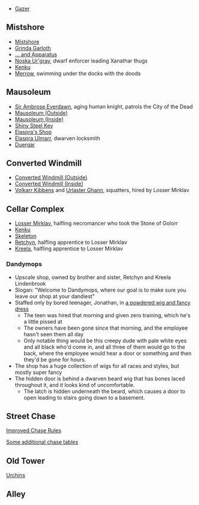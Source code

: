 <script type="module">
    import {init_links} from "/static/js/common/visual_aid_backend.js";
    init_links();
</script>

* [Gazer](^dragon_heist/gazer.jpg)

## Mistshore

* [Mistshore](^dragon_heist/mistshore.jpg)
* [Grinda Garloth](^dragon_heist/Grinda_garloth.jpg)
* [... and Apparatus](^dragon_heist/Grinda_garloth_and_apparatus.jpg)
* [Noska Ur'gray](^dragon_heist/noska_urgray.jpg), dwarf enforcer leading Xanathar thugs
* [Kenku](^dragon_heist/kenku.jpg)
* [Merrow](^dragon_heist/merrow.jpeg), swimming under the docks with the doods

## Mausoleum

* [Sir Ambrose Everdawn](^dragon_heist/sir_ambrose_everdawn.jpg), aging human knight, patrols the City of the Dead
* [Mausoleum (Outside)](^dragon_heist/mausoleum_outside.jpg)
* [Mausoleum (Inside)](^dragon_heist/mausoleum_inside.jpg)
* [Shiny Steel Key](^dragon_heist/shiny_steel_key.jpg)
* [Elaspra's Shop](^dragon_heist/elaspras_shop.jpg)
* [Elaspra Ulmarr](^dragon_heist/elaspra_ulmarr.jpg), dwarven locksmith
* [Duergar](^dragon_heist/duergar.png)

## Converted Windmill

* [Converted Windmill (Outside)](^dragon_heist/converted_windmill_outside.jpg)
* [Converted Windmill (Inside)](^dragon_heist/converted_windmill_inside.jpg)
* [Volkarr Kibbens](^dragon_heist/volkarr_kibbens.jpg) and [Urlaster Ghann](^dragon_heist/urlaster_ghann.png), squatters, hired by Losser Mirklav

## Cellar Complex

* [Losser Mirklav](^dragon_heist/losser_mirklav.jpg), halfling necromancer who took the Stone of Golorr
* [Kenku](^dragon_heist/kenku.jpg)
* [Skeleton](^dragon_heist/skeleton.jpeg)
* [Retchyn](^dragon_heist/retchyn.jpg), halfling apprentice to Losser Mirklav
* [Kreela](^dragon_heist/kreela.jpg), halfling apprentice to Losser Mirklav

### Dandymops

* Upscale shop, owned by brother and sister, Retchyn and Kreela Lindenbrook
* Slogan: "Welcome to Dandymops, where our goal is to make sure you leave our shop at your dandiest"
* Staffed only by bored teenager, Jonathan, in [a powdered wig and fancy dress](^dragon_heist/wig_shop_employee.jpg)
  * The teen was hired that morning and given zero training, which he's a little pissed at
  * The owners have been gone since that morning, and the employee hasn't seen them all day
  * Only notable thing would be this creepy dude with pale white eyes and all black who'd come in, and all three of them would go to the back, where the employee would hear a door or something and then they'd be gone for hours.
* The shop has a huge collection of wigs for all races and styles, but mostly super fancy
* The hidden door is behind a dwarven beard wig that has bones laced throughout it, and it looks kind of uncomfortable.
  * The latch is hidden underneath the beard, which causes a door to open leading to stairs going down to a basement.

## Street Chase

[Improved Chase Rules](https://www.hipstersanddragons.com/new-chase-mechanics-5e-dnd/)

[Some additional chase tables](https://olddungeonmaster.com/2015/01/17/dd-5e-quick-reference-chase-rules/)

## Old Tower

[Urchins](^dragon_heist/urchins.jpg)

## Alley

